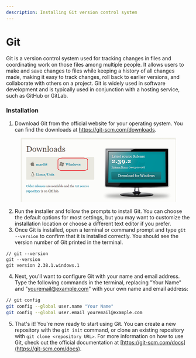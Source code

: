 ```yaml
---
description: Installing Git version control system
---
```


# Git

Git is a version control system used for tracking changes in files and coordinating work on those files among multiple people. It allows users to make and save changes to files while keeping a history of all changes made, making it easy to track changes, roll back to earlier versions, and collaborate with others on a project. Git is widely used in software development and is typically used in conjunction with a hosting service, such as GitHub or GitLab.

### Installation

1. Download Git from the official website for your operating system. You can find the downloads at https://git-scm.com/downloads.

<figure><img src=".gitbook/assets/02.png" alt=""><figcaption></figcaption></figure>

2. Run the installer and follow the prompts to install Git. You can choose the default options for most settings, but you may want to customize the installation location or choose a different text editor if you prefer.
3. Once Git is installed, open a terminal or command prompt and type `git --version` to confirm that it is installed correctly. You should see the version number of Git printed in the terminal.

```shell
// git --version
git --version
git version 2.38.1.windows.1
```

4. Next, you'll want to configure Git with your name and email address. Type the following commands in the terminal, replacing "Your Name" and "[youremail@example.com](mailto:youremail@example.com)" with your own name and email address:

```bash
// git config
git config --global user.name "Your Name"
git config --global user.email youremail@example.com

```

5. That's it! You're now ready to start using Git. You can create a new repository with the `git init` command, or clone an existing repository with `git clone <repository URL>`. For more information on how to use Git, check out the official documentation at [https://git-scm.com/docs](https://git-scm.com/docs).
